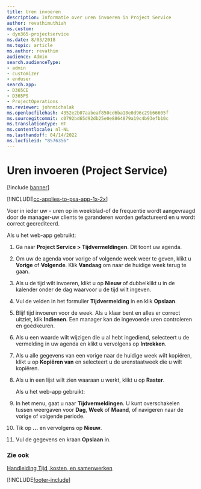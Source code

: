 ```yaml
---
title: Uren invoeren
description: Informatie over uren invoeren in Project Service
author: revathimuthiah
ms.custom:
- dyn365-projectservice
ms.date: 8/03/2018
ms.topic: article
ms.author: revathim
audience: Admin
search.audienceType:
- admin
- customizer
- enduser
search.app:
- D365CE
- D365PS
- ProjectOperations
ms.reviewer: johnmichalak
ms.openlocfilehash: 4352e2b07aabeaf850cd6ba18e0d96c29b66605f
ms.sourcegitcommit: c0792bd65d92db25e0e8864879a19c4b93efb10c
ms.translationtype: HT
ms.contentlocale: nl-NL
ms.lasthandoff: 04/14/2022
ms.locfileid: "8576356"
---
```

# <a name="enter-time-project-service"></a>Uren invoeren (Project Service)

[!include [banner](../includes/psa-now-project-operations.md)]

[!INCLUDE[cc-applies-to-psa-app-1x-2x](../includes/cc-applies-to-psa-app-1x-2x.md)]

Voer in ieder uw - uren op in weekblad-of de frequentie wordt aangevraagd door de manager-uw clients te garanderen worden gefactureerd en u wordt correct gecrediteerd.  
  
 Als u het web-app gebruikt:  
  
1. Ga naar **Project Service > Tijdvermeldingen**. Dit toont uw agenda.  
  
2. Om uw de agenda voor vorige of volgende week weer te geven, klikt u **Vorige** of **Volgende**. Klik **Vandaag** om naar de huidige week terug te gaan.  
  
3. Als u de tijd wilt invoeren, klikt u op **Nieuw** of dubbelklikt u in de kalender onder de dag waarvoor u de tijd wilt ingeven.  
  
4. Vul de velden in het formulier **Tijdvermelding** in en klik **Opslaan**.  
  
5. Blijf tijd invoeren voor de week. Als u klaar bent en alles er correct uitziet, klik **Indienen**. Een manager kan de ingevoerde uren controleren en goedkeuren.  
  
6. Als u een waarde wilt wijzigen die u al hebt ingediend, selecteert u de vermelding in uw agenda en klikt u vervolgens op **Intrekken**.  
  
7. Als u alle gegevens van een vorige naar de huidige week wilt kopiëren, klikt u op **Kopiëren van** en selecteert u de urenstaatweek die u wilt kopiëren.  
  
8. Als u in een lijst wilt zien waaraan u werkt, klikt u op **Raster**.  
  
   Als u het web-app gebruikt:  
  
9. In het menu, gaat u naar **Tijdvermeldingen**.     U kunt overschakelen tussen weergaven voor **Dag**, **Week** of **Maand**, of navigeren naar de vorige of volgende periode.  
  
10. Tik op **…** en vervolgens op **Nieuw**.  
  
11. Vul de gegevens en kraan **Opslaan** in.  
  
### <a name="see-also"></a>Zie ook  
 [Handleiding Tijd, kosten, en samenwerken](../psa/time-expense-collaboration-guide.md)


[!INCLUDE[footer-include](../includes/footer-banner.md)]
